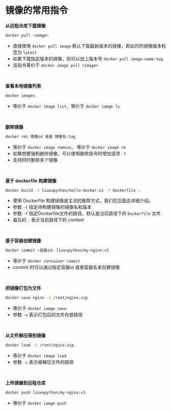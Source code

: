 # 镜像的常用指令



**从远程仓库下载镜像**

~~~bash
docker pull <image>
~~~

- 直接使用 `docker pull image` 默认下载最新版本的镜像，即此时的镜像版本标签为 `latest`
- 如果下载指定版本的镜像，则可以加上版本号 `docker pull image-name:tag`
- 该指令等价于 `docker image pull <image>`

<br>



**查看本地镜像列表**

~~~bash
docker images
~~~

- 等价于 `docker image list`，等价于 `docker iamge ls`

<br>



**删除镜像**

~~~bash
docker rmi 镜像id 或者 镜像名:tag
~~~

- 等价于 `docker image remove`， 等价于 `docker image rm`
- 如果想要强制删除镜像，可以使用删除指令时增加选项 `-f`
- 支持同时删除多个镜像

<br>



**基于 dockerfile 构建镜像**

```bash
docker build -t liuxupython/hello-docker:v1 -f Dockerfile .
```

- 使用 Dockerfile 构建镜像是主流的推荐方式，我们在后面会详细介绍。
- 参数 `-t` 指定待构建镜像的镜像名和版本
- 参数 `-f` 指定Dockerfile文件的路径，默认是当前路径下的 `Dockerfile` 文件
- 最后的 `.` 表示当前路径下的 context

<br>



**基于容器创建镜像**

```bash
docker commit <容器id> liuxupython/my-nginx:v1
```

- 等价于 `docker container commit`
- commit 时可以通过指定容器id 或者容器名来创建镜像

<br>



**把镜像打包为文件**

~~~bash
docker save nginx -o /root/nginx.zip
~~~

- 等价于 `docker iamge save`
- 参数 `-o` 表示打包后的文件存放路径

<br>



**从文件解压得到镜像**

```bash
docker load -i /root/nginx.zip
```

- 等价于 `docker image load`
- 参数 `-i` 表示被解压文件的路径

<br>



**上传镜像到远程仓库**

```bash
docker push liuxupython/my-nginx:v1
```

- 等价于 `docker iamge push`

<br>

